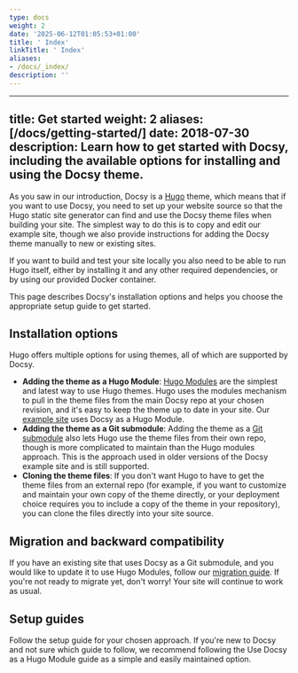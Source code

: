 ```yaml
---
type: docs
weight: 2
date: '2025-06-12T01:05:53+01:00'
title: ' Index'
linkTitle: ' Index'
aliases:
- /docs/_index/
description: ''
---
```


---
title: Get started
weight: 2
aliases: [/docs/getting-started/]
date: 2018-07-30
description:
  Learn how to get started with Docsy, including the available options for
  installing and using the Docsy theme.
---

As you saw in our introduction, Docsy is a [Hugo](https://gohugo.io) theme, which means that if you want to use Docsy, you need to set up your website source so that the Hugo static site generator can find and use the Docsy theme files when building your site. The simplest way to do this is to copy and edit our example site, though we also provide instructions for adding the Docsy theme manually to new or existing sites.

If you want to build and test your site locally you also need to be able to run Hugo itself, either by installing it and any other required dependencies, or by using our provided Docker container.

This page describes Docsy's installation options and helps you choose the appropriate setup guide to get started.

## Installation options

Hugo offers multiple options for using themes, all of which are supported by Docsy.

* **Adding the theme as a Hugo Module**: [Hugo Modules](https://gohugo.io/hugo-modules/) are the simplest and latest way to use Hugo themes. Hugo uses the modules mechanism to pull in the theme files from the main Docsy repo at your chosen revision, and it's easy to keep the theme up to date in your site. Our [example site](https://github.com/google/docsy-example) uses Docsy as a Hugo Module.
* **Adding the theme as a Git submodule**: Adding the theme as a [Git submodule](https://git-scm.com/book/en/v2/Git-Tools-Submodules) also lets Hugo use the theme files from their own repo, though is more complicated to maintain than the Hugo modules approach. This is the approach used in older versions of the Docsy example site and is still supported.
* **Cloning the theme files**: If you don't want Hugo to have to get the theme files from an external repo (for example, if you want to customize and maintain your own copy of the theme directly, or your deployment choice requires you to include a copy of the theme in your repository), you can clone the files directly into your site source.

## Migration and backward compatibility

If you have an existing site that uses Docsy as a Git submodule, and you would like to update it to use Hugo Modules, follow our [migration guide](/docs/updating/convert-site-to-module/). If you're not ready to migrate yet, don't worry! Your site will continue to work as usual.

## Setup guides

Follow the setup guide for your chosen approach. If you're new to Docsy and not sure which guide to follow, we recommend following the Use Docsy as a Hugo Module guide as a simple and easily maintained option.
